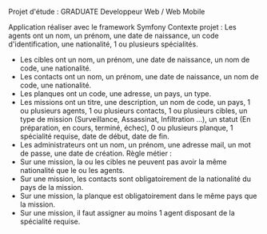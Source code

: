 Projet d'étude : GRADUATE Developpeur Web / Web Mobile

Application réaliser avec le framework Symfony
Contexte projet : 
Les agents ont un nom, un prénom, une date de naissance, un code d'identification, une nationalité, 1 ou plusieurs spécialités.
* Les cibles ont un nom, un prénom, une date de naissance, un nom de code, une nationalité.
* Les contacts ont un nom, un prénom, une date de naissance, un nom de code, une nationalité.
* Les planques ont un code, une adresse, un pays, un type.
* Les missions ont un titre, une description, un nom de code, un pays, 1 ou plusieurs agents, 1 ou plusieurs contacts, 1 ou plusieurs cibles, un type de mission (Surveillance, Assassinat, Infiltration ...), un statut (En préparation, en cours, terminé, échec), 0 ou plusieurs planque, 1 spécialité requise, date de début, date de fin.
* Les administrateurs ont un nom, un prénom, une adresse mail, un mot de passe, une date de création. Règle métier :
* Sur une mission, la ou les cibles ne peuvent pas avoir la même nationalité que le ou les agents.
* Sur une mission, les contacts sont obligatoirement de la nationalité du pays de la mission.
* Sur une mission, la planque est obligatoirement dans le même pays que la mission.
* Sur une mission, il faut assigner au moins 1 agent disposant de la spécialité requise.
